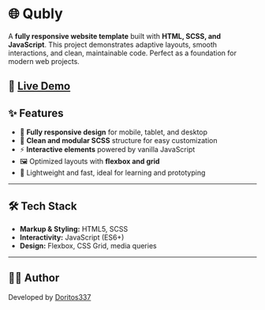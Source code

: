 # 🌐 Qubly

A **fully responsive website template** built with **HTML, SCSS, and JavaScript**.
This project demonstrates adaptive layouts, smooth interactions, and clean, maintainable code. Perfect as a foundation for modern web projects.

🔗 [Live Demo](https://webcreatex.netlify.app/)
---

## ✨ Features

* 📱 **Fully responsive design** for mobile, tablet, and desktop
* 🎨 **Clean and modular SCSS** structure for easy customization
* ⚡ **Interactive elements** powered by vanilla JavaScript
* 🖼️ Optimized layouts with **flexbox and grid**
* 🚀 Lightweight and fast, ideal for learning and prototyping

---

## 🛠 Tech Stack

* **Markup & Styling:** HTML5, SCSS
* **Interactivity:** JavaScript (ES6+)
* **Design:** Flexbox, CSS Grid, media queries

---

## 👨‍💻 Author

Developed by [Doritos337](https://github.com/Doritos337)
